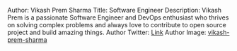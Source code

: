 Author: Vikash Prem Sharma
Title: Software Engineer
Description: Vikash Prem is a passionate Software Engineer and DevOps enthusiast who thrives on solving complex problems and always love to contribute to open source project and build amazing things.
Author Twitter: [Link](https://x.com/vikashsprem)
Author Image: [vikash-prem-sharma](./assets/Vikash.jpg)
